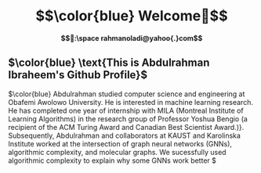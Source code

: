 # $$\color{blue} Welcome👋$$ 
#### $$📧:\space rahmanoladi@yahoo{.}com$$
## $\color{blue} \text{This is Abdulrahman Ibraheem's Github Profile}$  
$\color{blue} Abdulrahman studied computer science and engineering at Obafemi Awolowo University. He is interested in machine learning research. He has 
completed one year of internship with MILA (Montreal Institute of Learning Algorithms) in the research group of Professor Yoshua Bengio (a recipient of the ACM Turing Award and Canadian Best Scientist Award.)}. Subsequently, Abdulrahman and collaborators at KAUST and Karolinska Institute worked at the intersection of graph neural networks (GNNs), algorithmic complexity, and  molecular graphs. We sucessfully used algorithmic complexity to explain why some GNNs work better $

  
<!--
**rahmanoladi/rahmanoladi** is a ✨ _special_ ✨ repository because its `README.md` (this file) appears on your GitHub profile.

Here are some ideas to get you started:

- 🔭 I’m currently working on ...
- 🌱 I’m currently learning ...
- 👯 I’m looking to collaborate on ...
- 🤔 I’m looking for help with ...
- 💬 Ask me about ...
- 📫 How to reach me: ...
- 😄 Pronouns: ...
- ⚡ Fun fact: ...
-->
